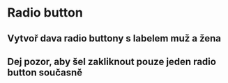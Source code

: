 # Radio button
## Vytvoř dava radio buttony s labelem muž a žena
## Dej pozor, aby šel zakliknout pouze jeden radio button současně
